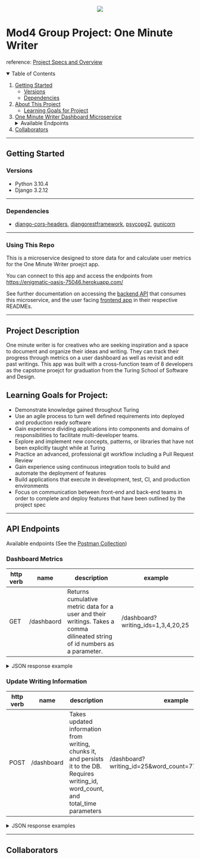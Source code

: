 <p align="center">
  <img src="https://user-images.githubusercontent.com/88853324/161361762-58350194-9b14-47b0-afc2-48632ef04d51.png">

</p>


# Mod4 Group Project: One Minute Writer

reference: [Project Specs and Overview](https://mod4.turing.edu/projects/capstone/expectations.html)

<details open="open">
  <summary>Table of Contents</summary>
  <ol>
    <li>
      <a href="#getting-started">Getting Started</a>
      <ul>
        <li><a href="#versions">Versions</a></li>
        <li><a href="#dependencies">Dependencies</a></li>
        </li>
    </li>
    </ul>
    <li>
      <a href="#project-description">About This Project</a>
      <ul>
        <li><a href="#learning-goals-for-project">Learning Goals for Project</a></li>
      </ul>
    </li>
    <li>
      <a href="#api-endpoints">One Minute Writer Dashboard Microservice</a>
      <details>
        <summary>Available Endpoints</summary>
        <ul>
          <li><a href="#dashboard-metrics">Dashboard Metrics</a></li>
          <li><a href="#update-writing-information">Update Writing Information</a></li>
        </ul>
      </details>
    </li>
    <li><a href="#collaborators">Collaborators</a></li>
  </ol>
</details>

----------

## Getting Started

### Versions

- Python 3.10.4
- Django 3.2.12

----------

### Dependencies

- [django-cors-headers](https://pypi.org/project/django-cors-headers/), [djangorestframework](https://www.django-rest-framework.org/), [psycopg2](https://pypi.org/project/psycopg2/), [gunicorn](https://docs.gunicorn.org/en/stable/run.html)

----------

### Using This Repo
This is a microservice designed to store data for and calculate user metrics for the One Minute Writer proejct app.

You can connect to this app and access the endpoints from https://enigmatic-oasis-75046.herokuapp.com/

See further documentation on accessing the [backend API](https://github.com/one-minute-writer/one_minute_writer_be) that consumes this microservice, and the user facing [frontend app](https://github.com/one-minute-writer/one_minute_writer_fe) in their respective READMEs.

----------

## Project Description

One minute writer is for creatives who are seeking inspiration and a space to document and organize their ideas and writing. They can track their progress through metrics on a user dashboard as well as revisit and edit past writings. This app was built with a cross-function team of 8 developers as the capstone proejct for graduation from the Turing School of Software and Design.

## Learning Goals for Project:

- Demonstrate knowledge gained throughout Turing
- Use an agile process to turn well defined requirements into deployed and production ready software
- Gain experience dividing applications into components and domains of responsibilities to facilitate multi-developer teams.
- Explore and implement new concepts, patterns, or libraries that have not been explicitly taught while at Turing
- Practice an advanced, professional git workflow including a Pull Request Review
- Gain experience using continuous integration tools to build and automate the deployment of features
- Build applications that execute in development, test, CI, and production environments
- Focus on communication between front-end and back-end teams in order to complete and deploy features that have been outlined by the project spec

----------

## API Endpoints
Available endpoints (See the [Postman Collection](https://www.getpostman.com/collections/4eed83f8f6f286f882a0))

###  Dashboard Metrics

| http verb | name | description | example |
| --- | --- | --- | --- |
| GET | /dashbaord | Returns cumulative metric data for a user and their writings. Takes a comma dilineated string of id numbers as a parameter. | /dashboard?writing_ids=1,3,4,20,25 |

<details>
    <summary> JSON response example </summary>

Dashboard Metrics by User Writing IDs:
```json
  {
    "total_words_all_time": 24343,
    "total_time_all_time": 79733,
    "average_words_per_minute": 18
  }
  
```
  
</details>

### Update Writing Information

| http verb | name | description | example |
| --- | --- | --- | --- |
| POST | /dashboard| Takes updated information from writing, chunks it, and persists it to the DB. Requires writing_id, word_count, and total_time parameters | /dashboard?writing_id=25&word_count=77&total_time=190 |

<details>
  <summary> JSON response examples </summary>

Returns the object that was persisted to the databse whether newly created or updated:
```json
  {
    "writing_id": 25,
    "word_count": 27,
    "time_spent": 90,
    "created_at": "2022-03-29T14:29:42.296526-06:00"
  }

```

</details>

----------

## Collaborators
<!-- put contributors here -->
